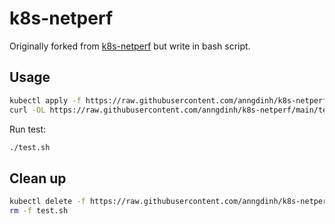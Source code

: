 # k8s-netperf

Originally forked from [k8s-netperf](https://github.com/leannetworking/k8s-netperf) but write in bash script.

## Usage

```bash
kubectl apply -f https://raw.githubusercontent.com/anngdinh/k8s-netperf/main/k8s-netperf.yaml
curl -OL https://raw.githubusercontent.com/anngdinh/k8s-netperf/main/test.sh && chmod +x test.sh
```

Run test:

```bash
./test.sh
```

## Clean up

```bash
kubectl delete -f https://raw.githubusercontent.com/anngdinh/k8s-netperf/main/k8s-netperf.yaml --ignore-not-found
rm -f test.sh
```
